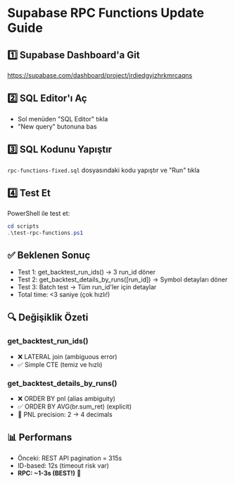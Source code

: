 # Supabase RPC Functions Update Guide

## 1️⃣ Supabase Dashboard'a Git
https://supabase.com/dashboard/project/jrdiedgyizhrkmrcaqns

## 2️⃣ SQL Editor'ı Aç
- Sol menüden "SQL Editor" tıkla
- "New query" butonuna bas

## 3️⃣ SQL Kodunu Yapıştır
`rpc-functions-fixed.sql` dosyasındaki kodu yapıştır ve "Run" tıkla

## 4️⃣ Test Et
PowerShell ile test et:
```powershell
cd scripts
.\test-rpc-functions.ps1
```

## ✅ Beklenen Sonuç
- Test 1: get_backtest_run_ids() → 3 run_id döner
- Test 2: get_backtest_details_by_runs([run_id]) → Symbol detayları döner
- Test 3: Batch test → Tüm run_id'ler için detaylar
- Total time: <3 saniye (çok hızlı!)

## 🔍 Değişiklik Özeti

### get_backtest_run_ids()
- ❌ LATERAL join (ambiguous error)
- ✅ Simple CTE (temiz ve hızlı)

### get_backtest_details_by_runs()
- ❌ ORDER BY pnl (alias ambiguity)
- ✅ ORDER BY AVG(br.sum_ret) (explicit)
- 🔧 PNL precision: 2 → 4 decimals

## 📊 Performans
- Önceki: REST API pagination = 315s
- ID-based: 12s (timeout risk var)
- **RPC: ~1-3s (BEST!)** 🚀

